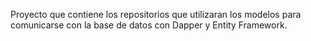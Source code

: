 Proyecto que contiene los repositorios que utilizaran los modelos para comunicarse con la base de datos con Dapper y Entity Framework.